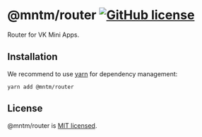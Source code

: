 # @mntm/router [![GitHub license](https://img.shields.io/badge/license-MIT-blue.svg)](https://github.com/maxi-team/router/blob/master/LICENSE)

Router for VK Mini Apps.

## Installation

We recommend to use [yarn](https://classic.yarnpkg.com/en/docs/install/) for dependency management:

```shell
yarn add @mntm/router
```

## License

@mntm/router is [MIT licensed](./LICENSE).
